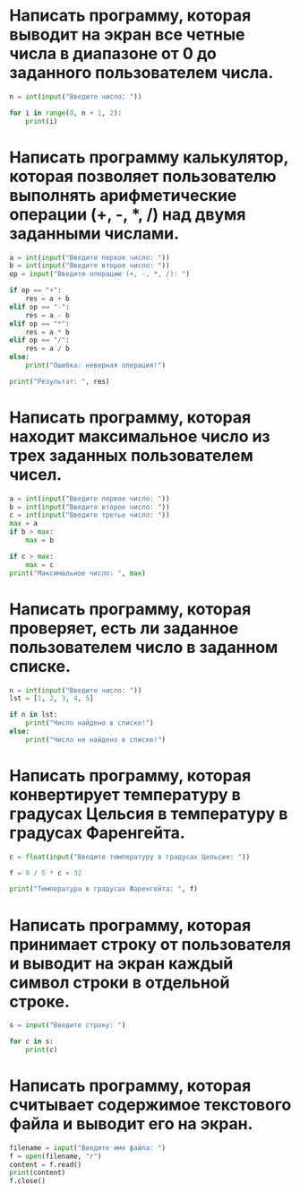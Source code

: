 # Написать программу, которая выводит на экран все четные числа в диапазоне от 0 до заданного пользователем числа.
```python
n = int(input("Введите число: "))

for i in range(0, n + 1, 2):
    print(i)
```

# Написать программу калькулятор, которая позволяет пользователю выполнять арифметические операции (+, -, *, /) над двумя заданными числами.
```python
a = int(input("Введите первое число: "))
b = int(input("Введите второе число: "))
op = input("Введите операцию (+, -, *, /): ")

if op == "+":
    res = a + b
elif op == "-":
    res = a - b
elif op == "*":
    res = a * b
elif op == "/":
    res = a / b
else:
    print("Ошибка: неверная операция!")

print("Результат: ", res)
```

# Написать программу, которая находит максимальное число из трех заданных пользователем чисел.
```python
a = int(input("Введите первое число: "))
b = int(input("Введите второе число: "))
c = int(input("Введите третье число: "))
max = a
if b > max:
    max = b

if c > max:
    max = c
print("Максимальное число: ", max)
```

# Написать программу, которая проверяет, есть ли заданное пользователем число в заданном списке.
```python
n = int(input("Введите число: "))
lst = [1, 2, 3, 4, 5]

if n in lst:
    print("Число найдено в списке!")
else:
    print("Число не найдено в списке!")
```

# Написать программу, которая конвертирует температуру в градусах Цельсия в температуру в градусах Фаренгейта.
```python
c = float(input("Введите температуру в градусах Цельсия: "))

f = 9 / 5 * c + 32

print("Температура в градусах Фаренгейта: ", f)
```

# Написать программу, которая принимает строку от пользователя и выводит на экран каждый символ строки в отдельной строке.
```python
s = input("Введите строку: ")

for c in s:
    print(c)
```

# Написать программу, которая считывает содержимое текстового файла и выводит его на экран.
```python
filename = input("Введите имя файла: ")
f = open(filename, "r")
content = f.read()
print(content)
f.close()
```
